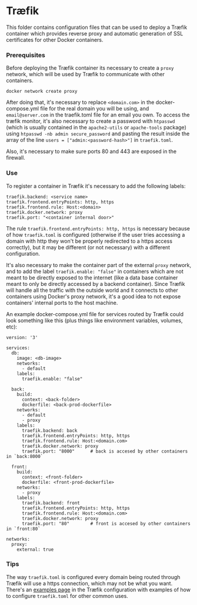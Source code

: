 # Træfik

This folder contains configuration files that can be used to deploy a Træfik container which provides reverse proxy and automatic generation of SSL certificates for other Docker containers.

### Prerequisites

Before deploying the Træfik container its necessary to create a `proxy` network, which will be used by Træfik to communicate with other containers.

```
docker network create proxy
```

After doing that, it's necessary to replace `<domain.com>` in the docker-compose.yml file for the real domain you will be using, and `email@server.com` in the traefik.toml file for an email you own. To access the træfik monitor, it's also necessary to create a password with `htpasswd` (which is usually contained in the `apache2-utils` or `apache-tools` package) using `htpasswd -nb admin secure_password` and pasting the result inside the array of the line `users = ["admin:<password-hash>"]` in `traefik.toml`.

Also, it's necessary to make sure ports 80 and 443 are exposed in the firewall.

### Use

To register a container in Træfik it's necessary to add the following labels:

```
traefik.backend: <service name>
traefik.frontend.entryPoints: http, https
traefik.frontend.rule: Host:<domain>
traefik.docker.network: proxy
traefik.port: "<container internal door>"
```

The rule `traefik.frontend.entryPoints: http, https` is necessary because of how `traefik.toml` is configured (otherwise if the user tries accessing a domain with http they won't be properly redirected to a https access correctly), but it may be different (or not necessary) with a different configuration.

It's also necessary to make the container part of the external `proxy` network, and to add the label `traefik.enable: "false"` in containers which are not meant to be directly exposed to the internet (like a data base container meant to only be directly accessed by a backend container). Since Træfik will handle all the traffic with the outside world and it connects to other containers using Docker's proxy network, it's a good idea to not expose containers' internal ports to the host machine.

An example docker-compose.yml file for services routed by Træfik could look something like this (plus things like environment variables, volumes, etc):

```
version: '3'

services:
  db:
    image: <db-image>
    networks:
      - default
    labels:
      traefik.enable: "false"

  back:
    build:
      context: <back-folder>
      dockerfile: <back-prod-dockerfile>
    networks:
      - default
      - proxy
    labels:
      traefik.backend: back
      traefik.frontend.entryPoints: http, https
      traefik.frontend.rule: Host:<domain.com>
      traefik.docker.network: proxy
      traefik.port: "8000"      # back is accesed by other containers in `back:8000`

  front:
    build:
      context: <front-folder>
      dockerfile: <front-prod-dockerfile>
    networks:
      - proxy
    labels:
      traefik.backend: front
      traefik.frontend.entryPoints: http, https
      traefik.frontend.rule: Host:<domain.com>
      traefik.docker.network: proxy
      traefik.port: "80"        # front is accesed by other containers in `front:80`

networks:
  proxy:
    external: true
```

### Tips

The way `traefik.toml` is configured every domain being routed through Træfik will use a https connection, which may not be what you want. There's an [examples page](https://docs.traefik.io/user-guide/examples/) in the Træfik configuration with examples of how to configure `traefik.toml` for other common uses.
